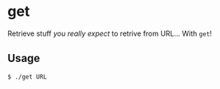 # get

Retrieve stuff *you really expect* to retrive from URL... With `get`!

## Usage

`$ ./get URL`